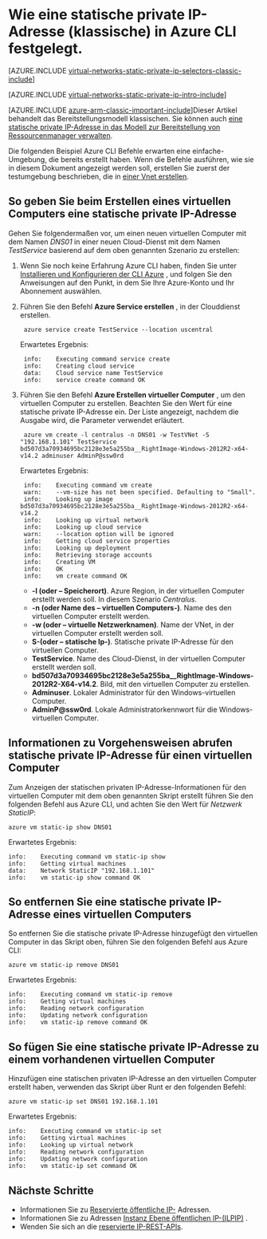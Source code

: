 <properties 
   pageTitle="So legen Sie einer statischen privaten IP-Adresse im klassischen Modus Ausing CLI | Microsoft Azure"
   description="Grundlegendes zu statischen privaten IP-Adressen (DIPs) und wie sie in der klassischen Ansicht mit der CLI verwaltet"
   services="virtual-network"
   documentationCenter="na"
   authors="jimdial"
   manager="carmonm"
   editor="tysonn"
   tags="azure-service-management"
/>
<tags 
   ms.service="virtual-network"
   ms.devlang="na"
   ms.topic="article"
   ms.tgt_pltfrm="na"
   ms.workload="infrastructure-services"
   ms.date="03/15/2016"
   ms.author="jdial" />

# <a name="how-to-set-a-static-private-ip-address-classic-in-azure-cli"></a>Wie eine statische private IP-Adresse (klassische) in Azure CLI festgelegt.

[AZURE.INCLUDE [virtual-networks-static-private-ip-selectors-classic-include](../../includes/virtual-networks-static-private-ip-selectors-classic-include.md)]

[AZURE.INCLUDE [virtual-networks-static-private-ip-intro-include](../../includes/virtual-networks-static-private-ip-intro-include.md)]

[AZURE.INCLUDE [azure-arm-classic-important-include](../../includes/azure-arm-classic-important-include.md)]Dieser Artikel behandelt das Bereitstellungsmodell klassischen. Sie können auch [eine statische private IP-Adresse in das Modell zur Bereitstellung von Ressourcenmanager verwalten](virtual-networks-static-private-ip-arm-cli.md).

Die folgenden Beispiel Azure CLI Befehle erwarten eine einfache-Umgebung, die bereits erstellt haben. Wenn die Befehle ausführen, wie sie in diesem Dokument angezeigt werden soll, erstellen Sie zuerst der testumgebung beschrieben, die in [einer Vnet erstellen](virtual-networks-create-vnet-classic-cli.md).

## <a name="how-to-specify-a-static-private-ip-address-when-creating-a-vm"></a>So geben Sie beim Erstellen eines virtuellen Computers eine statische private IP-Adresse
Gehen Sie folgendermaßen vor, um einen neuen virtuellen Computer mit dem Namen *DNS01* in einer neuen Cloud-Dienst mit dem Namen *TestService* basierend auf dem oben genannten Szenario zu erstellen:

1. Wenn Sie noch keine Erfahrung Azure CLI haben, finden Sie unter [Installieren und Konfigurieren der CLI Azure](../xplat-cli-install.md) , und folgen Sie den Anweisungen auf den Punkt, in dem Sie Ihre Azure-Konto und Ihr Abonnement auswählen.
1. Führen Sie den Befehl **Azure Service erstellen** , in der Clouddienst erstellen.

        azure service create TestService --location uscentral

    Erwartetes Ergebnis:

        info:    Executing command service create
        info:    Creating cloud service
        data:    Cloud service name TestService
        info:    service create command OK
    
2. Führen Sie den Befehl **Azure Erstellen virtueller Computer** , um den virtuellen Computer zu erstellen. Beachten Sie den Wert für eine statische private IP-Adresse ein. Der Liste angezeigt, nachdem die Ausgabe wird, die Parameter verwendet erläutert.

        azure vm create -l centralus -n DNS01 -w TestVNet -S "192.168.1.101" TestService bd507d3a70934695bc2128e3e5a255ba__RightImage-Windows-2012R2-x64-v14.2 adminuser AdminP@ssw0rd

    Erwartetes Ergebnis:

        info:    Executing command vm create
        warn:    --vm-size has not been specified. Defaulting to "Small".
        info:    Looking up image bd507d3a70934695bc2128e3e5a255ba__RightImage-Windows-2012R2-x64-v14.2
        info:    Looking up virtual network
        info:    Looking up cloud service
        warn:    --location option will be ignored
        info:    Getting cloud service properties
        info:    Looking up deployment
        info:    Retrieving storage accounts
        info:    Creating VM
        info:    OK
        info:    vm create command OK

    - **-l (oder – Speicherort)**. Azure Region, in der virtuellen Computer erstellt werden soll. In diesem Szenario *Centralus*.
    - **-n (oder Name des – virtuellen Computers-)**. Name des den virtuellen Computer erstellt werden.
    - **-w (oder – virtuelle Netzwerknamen)**. Name der VNet, in der virtuellen Computer erstellt werden soll. 
    - **S-(oder – statische Ip-)**. Statische private IP-Adresse für den virtuellen Computer.
    - **TestService**. Name des Cloud-Dienst, in der virtuellen Computer erstellt werden soll.
    - **bd507d3a70934695bc2128e3e5a255ba__RightImage-Windows-2012R2-X64-v14.2**. Bild, mit den virtuellen Computer zu erstellen.
    - **Adminuser**. Lokaler Administrator für den Windows-virtuellen Computer.
    - **AdminP@ssw0rd**. Lokale Administratorkennwort für die Windows-virtuellen Computer.

## <a name="how-to-retrieve-static-private-ip-address-information-for-a-vm"></a>Informationen zu Vorgehensweisen abrufen statische private IP-Adresse für einen virtuellen Computer
Zum Anzeigen der statischen privaten IP-Adresse-Informationen für den virtuellen Computer mit dem oben genannten Skript erstellt führen Sie den folgenden Befehl aus Azure CLI, und achten Sie den Wert für *Netzwerk StaticIP*:

    azure vm static-ip show DNS01

Erwartetes Ergebnis:

    info:    Executing command vm static-ip show
    info:    Getting virtual machines
    data:    Network StaticIP "192.168.1.101"
    info:    vm static-ip show command OK

## <a name="how-to-remove-a-static-private-ip-address-from-a-vm"></a>So entfernen Sie eine statische private IP-Adresse eines virtuellen Computers
So entfernen Sie die statische private IP-Adresse hinzugefügt den virtuellen Computer in das Skript oben, führen Sie den folgenden Befehl aus Azure CLI:
    
    azure vm static-ip remove DNS01

Erwartetes Ergebnis:

    info:    Executing command vm static-ip remove
    info:    Getting virtual machines
    info:    Reading network configuration
    info:    Updating network configuration
    info:    vm static-ip remove command OK

## <a name="how-to-add-a-static-private-ip-to-an-existing-vm"></a>So fügen Sie eine statische private IP-Adresse zu einem vorhandenen virtuellen Computer
Hinzufügen eine statischen privaten IP-Adresse an den virtuellen Computer erstellt haben, verwenden das Skript über Runt er den folgenden Befehl:

    azure vm static-ip set DNS01 192.168.1.101

Erwartetes Ergebnis:

    info:    Executing command vm static-ip set
    info:    Getting virtual machines
    info:    Looking up virtual network
    info:    Reading network configuration
    info:    Updating network configuration
    info:    vm static-ip set command OK

## <a name="next-steps"></a>Nächste Schritte

- Informationen Sie zu [Reservierte öffentliche IP-](virtual-networks-reserved-public-ip.md) Adressen.
- Informationen Sie zu Adressen [Instanz Ebene öffentlichen IP-(ILPIP)](virtual-networks-instance-level-public-ip.md) .
- Wenden Sie sich an die [reservierte IP-REST-APIs](https://msdn.microsoft.com/library/azure/dn722420.aspx).

